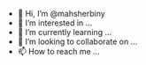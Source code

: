- 👋 Hi, I’m @mahsherbiny
- 👀 I’m interested in ...
- 🌱 I’m currently learning ...
- 💞️ I’m looking to collaborate on ...
- 📫 How to reach me ...

<!---
mahsherbiny/mahsherbiny is a ✨ special ✨ repository because its `README.md` (this file) appears on your GitHub profile.
You can click the Preview link to take a look at your changes.
--->
